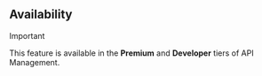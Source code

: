 
## Availability

> [!IMPORTANT]
> This feature is available in the **Premium** and **Developer** tiers of API Management.
